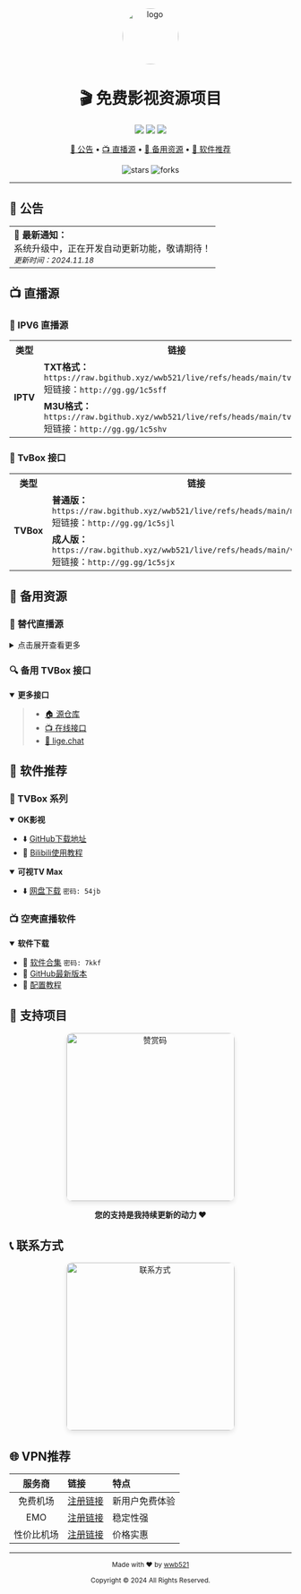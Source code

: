 <div align="center">
  <img src="https://raw.githubusercontent.com/wwb521/live/refs/heads/main/ys.ico" alt="logo" width="100px" style="border-radius: 50%"/>
  
  # 🎬 免费影视资源项目
  
  [![](https://img.shields.io/badge/永久-免费-brightgreen.svg)](https://github.com/wwb521/live)
  [![](https://img.shields.io/badge/完全-开源-orange.svg)](https://github.com/wwb521/live)
  [![](https://img.shields.io/badge/持续-更新-blue.svg)](https://github.com/wwb521/live)

  <p align="center">
    <a href="#公告">📢 公告</a> • 
    <a href="#直播源">📺 直播源</a> • 
    <a href="#备用资源">🎯 备用资源</a> • 
    <a href="#软件推荐">📱 软件推荐</a>
  </p>

  <p align="center">
    <img src="https://img.shields.io/github/stars/wwb521/live?style=social" alt="stars">
    <img src="https://img.shields.io/github/forks/wwb521/live?style=social" alt="forks">
  </p>
</div>

---

## 📢 公告
<table>
  <tr>
    <td>
      <b>🔔 最新通知：</b><br>
      系统升级中，正在开发自动更新功能，敬请期待！<br>
      <sub><i>更新时间：2024.11.18</i></sub>
    </td>
  </tr>
</table>

## 📺 直播源

### 🌟 IPV6 直播源
<table>
  <tr>
    <th width="15%" align="center">类型</th>
    <th width="85%" align="center">链接</th>
  </tr>
  <tr>
    <td align="center" rowspan="2"><b>IPTV</b></td>
    <td>
      <b>TXT格式：</b><br>
      <code>https://raw.bgithub.xyz/wwb521/live/refs/heads/main/tv.txt</code><br>
      短链接：<code>http://gg.gg/1c5sff</code>
    </td>
  </tr>
  <tr>
    <td>
      <b>M3U格式：</b><br>
      <code>https://raw.bgithub.xyz/wwb521/live/refs/heads/main/tv.m3u</code><br>
      短链接：<code>http://gg.gg/1c5shv</code>
    </td>
  </tr>
</table>

### 📱 TvBox 接口
<table>
  <tr>
    <th width="15%" align="center">类型</th>
    <th width="85%" align="center">链接</th>
  </tr>
  <tr>
    <td align="center" rowspan="2"><b>TVBox</b></td>
    <td>
      <b>普通版：</b><br>
      <code>https://raw.bgithub.xyz/wwb521/live/refs/heads/main/movies.json</code><br>
      短链接：<code>http://gg.gg/1c5sjl</code>
    </td>
  </tr>
  <tr>
    <td>
      <b>成人版：</b><br>
      <code>https://raw.bgithub.xyz/wwb521/live/refs/heads/main/video.json</code><br>
      短链接：<code>http://gg.gg/1c5sjx</code>
    </td>
  </tr>
</table>

## 🎯 备用资源

### 📌 替代直播源
<details>
<summary>点击展开查看更多</summary>

- 📥 [网盘下载](https://wwt.lanzouj.com/b00xxqs6h) `密码: 7r7h`
- 🌐 [在线直播](https://lyrics.run/my-tv.html)
- 📱 优质开源项目:
  - [![](https://img.shields.io/badge/GitHub-HTWMedia/HTV-brightgreen)](https://github.com/HTWMedia/HTV)
  - [![](https://img.shields.io/badge/GitHub-SimpleTV-orange)](https://github.com/Potato-66/SimpleTV)
  - [![](https://img.shields.io/badge/GitHub-My_TV-blue)](https://github.com/yaoxieyoulei/my_tv)

</details>

### 🔍 备用 TVBox 接口
<details open>
<summary><b>更多接口</b></summary>

> - [🏠 源仓库](https://cyuan.netlify.app/)
> - [📺 在线接口](https://xn--sss604efuw.com/)
> - [🔗 lige.chat](https://www.lige.chat)

</details>

## 📱 软件推荐

### 💫 TVBox 系列
<details open>
<summary><b>OK影视</b></summary>

- ⬇️ [GitHub下载地址](https://github.com/FongMi/Release)
- 📖 [Bilibili使用教程](https://www.bilibili.com/video/BV13w411t7dM/)

</details>

<details open>
<summary><b>可视TV Max</b></summary>

- ⬇️ [网盘下载](https://wwc.lanzoub.com/b0es81t8j) `密码: 54jb`

</details>

### 📺 空壳直播软件
<details open>
<summary><b>软件下载</b></summary>

- 🔧 [软件合集](https://wwt.lanzouj.com/b00y2bymj) `密码: 7kkf`
- 📱 [GitHub最新版本](https://github.com/lizongying/my-tv-0/releases)
- 📖 [配置教程](https://www.bilibili.com/video/BV1cM4m117sB/)

</details>

## 🤝 支持项目

<div align="center">
  <img src="https://raw.githubusercontent.com/wwb521/live/refs/heads/main/pay.jpeg" width="300px" alt="赞赏码" style="border-radius: 10px; box-shadow: 0 4px 8px rgba(0,0,0,0.1);"/>
  <p><b>您的支持是我持续更新的动力 ❤️</b></p>
</div>

## 📞 联系方式

<div align="center">
  <img src="https://raw.githubusercontent.com/wwb521/live/refs/heads/main/lx.png" width="300px" alt="联系方式" style="border-radius: 10px; box-shadow: 0 4px 8px rgba(0,0,0,0.1);"/>
</div>

## 🌐 VPN推荐
| 服务商 | 链接 | 特点 |
|:---:|:---|:---|
| 免费机场 | [注册链接](https://w.免费机场.com/#/register?code=vwm5gImq) | 新用户免费体验 |
| EMO | [注册链接](https://yyds.emovpn.top/#/register?code=LVXCEsxq) | 稳定性强 |
| 性价比机场 | [注册链接](https://xn--wtq35pfyd55o.com/#/register?code=iRxkxiRM) | 价格实惠 |

---

<div align="center">
  <p>
    <sub>Made with ❤️ by <a href="https://github.com/wwb521">wwb521</a></sub>
  </p>
  <p>
    <sub>Copyright © 2024 All Rights Reserved.</sub>
  </p>
</div>

<style>
.copy-button {
  padding: 4px 8px;
  font-size: 12px;
  color: #fff;
  background-color: #4CAF50;
  border: none;
  border-radius: 4px;
  cursor: pointer;
  margin-left: 8px;
}
.copy-button:hover {
  background-color: #45a049;
}
</style>


